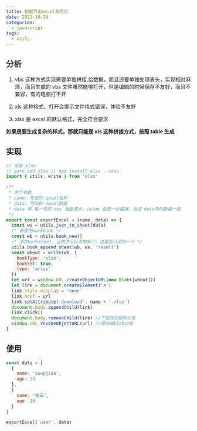 ```yaml
---
title: 数据导出excel我呢见
date: 2022-10-19
categories:
  - javascript
tags:
  - utils
---
```


## 分析

1. vbs 这种方式实现需要单独拼接,给数据，而且还要单独处理表头，实现相对麻烦，而且生成的 vbs 文件虽然能够打开，但是编辑的时候保存不友好，而且不兼容，有的电脑打不开

2. xls 这种格式，打开会提示文件格式错误，体验不友好

3. xlsx 是 excel 的默认格式，完全符合要求

**如果是要生成复杂的样式，那就只能是 xls 这种拼接方式，按照 table 生成**

## 实现

```js
// 安装 xlsx
// yarn add xlsx || npm install xlsx --save
import { utils, write } from 'xlsx'

/**
 * 两个参数
 * name: 导出的 excel名称
 * data: 导出的 excel数据
 * data 中 每一项的 key 就是表头，value 就是一行数据，保证 data中的数据一致
 */
export const exportExcel = (name, data) => {
  const ws = utils.json_to_sheet(data)
  /* 新建空workbook */
  const wb = utils.book_new()
  /* 添加worksheet，当然你可以添加多个，这里我只添加一个 */
  utils.book_append_sheet(wb, ws, 'result')
  const wbout = write(wb, {
    bookType: 'xlsx',
    bookSST: true,
    type: 'array'
  })
  let url = window.URL.createObjectURL(new Blob([wbout]))
  let link = document.createElement('a')
  link.style.display = 'none'
  link.href = url
  link.setAttribute('download', name + '.xlsx')
  document.body.appendChild(link)
  link.click()
  document.body.removeChild(link) //下载完成移除元素
  window.URL.revokeObjectURL(url) //释放掉blob对象
}
```

## 使用

```js
const data = [
  {
    name: 'soupjian',
    age: 23
  },
  {
    name: '张三',
    age: 18
  }
]

exportExcel('user', data)
```
